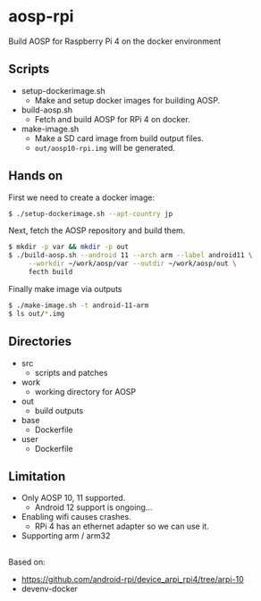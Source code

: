 # aosp-rpi

Build AOSP for Raspberry Pi 4 on the docker environment

## Scripts

- setup-dockerimage.sh
  - Make and setup docker images for building AOSP.
- build-aosp.sh
  - Fetch and build AOSP for RPi 4 on docker.
- make-image.sh
  - Make a SD card image from build output files.
  - `out/aosp10-rpi.img` will be generated.

## Hands on

First we need to create a docker image:

```sh
$ ./setup-dockerimage.sh --apt-country jp
```

Next, fetch the AOSP repository and build them.

```sh
$ mkdir -p var && mkdir -p out
$ ./build-aosp.sh --android 11 --arch arm --label android11 \
     --workdir ~/work/aosp/var --outdir ~/work/aosp/out \
     fecth build
```

Finally make image via outputs

```sh
$ ./make-image.sh -t android-11-arm
$ ls out/*.img
```

## Directories

- src
  - scripts and patches
- work
  - working directory for AOSP
- out
  - build outputs
- base
  - Dockerfile
- user
  - Dockerfile

## Limitation

- Only AOSP 10, 11 supported.
  - Android 12 support is ongoing...
- Enabling wifi causes crashes.
  - RPi 4 has an ethernet adapter so we can use it.
- Supporting arm / arm32

## 

Based on:
- https://github.com/android-rpi/device_arpi_rpi4/tree/arpi-10
- devenv-docker

